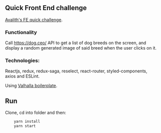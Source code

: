 ## Quick Front End challenge

[Avalith's FE quick challenge](https://github.com/trinchero18/valhalla-quick-challenge/blob/master/README.md).

### Functionality
Call https://dog.ceo/ API to get a list of dog breeds on the screen, and display a random generated image of said breed when the user clicks on it.

### Technologies:
Reactjs, redux, redux-saga, reselect, react-router, styled-components, axios and ESLint.

Using [Valhalla boilerplate](https://github.com/trinchero18/valhalla-boilerplates).

## Run
Clone, cd into folder and then:

```bash
    yarn install
    yarn start
```
